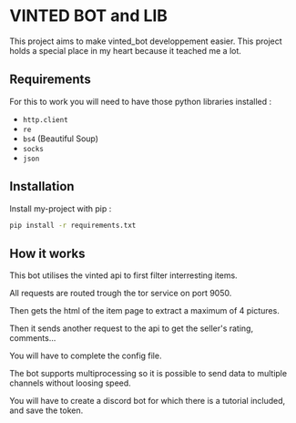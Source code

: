 
# VINTED BOT and LIB

This project aims to make vinted_bot developpement easier. This project holds a special place in my heart because it teached me a lot.


## Requirements

For this to work you will need to have those python libraries installed :
- `http.client`
- `re`
- `bs4` (Beautiful Soup)
- `socks`
- `json`
## Installation

Install my-project with pip :

```bash
pip install -r requirements.txt
```

## How it works

This bot utilises the vinted api to first filter interresting items. 

All requests are routed trough the tor service on port 9050. 

Then gets the html of the item page to extract a maximum of 4 pictures. 

Then it sends another request to the api to get the seller's rating, comments... 

You will have to complete the config file.

The bot supports multiprocessing so it is possible to send data to multiple channels without loosing speed.

You will have to create a discord bot for which there is a tutorial included, and save the token.

